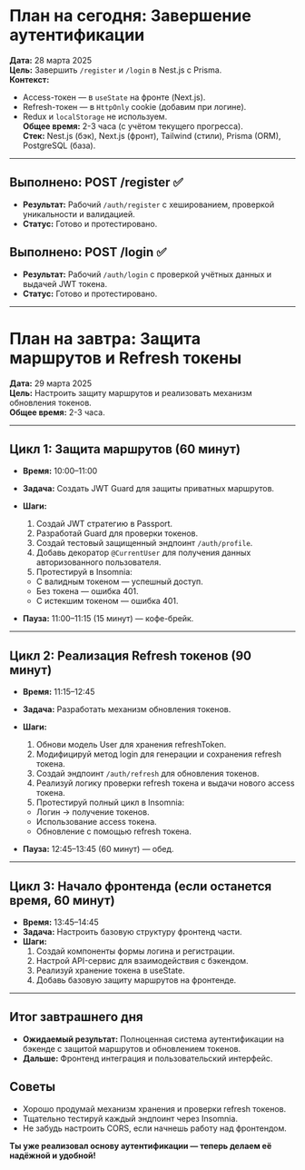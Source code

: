 # План на сегодня: Завершение аутентификации

**Дата:** 28 марта 2025  
**Цель:** Завершить `/register` и `/login` в Nest.js с Prisma.  
**Контекст:**
- Access-токен — в `useState` на фронте (Next.js).
- Refresh-токен — в `HttpOnly` cookie (добавим при логине).
- Redux и `localStorage` не используем.  
  **Общее время:** 2-3 часа (с учётом текущего прогресса).  
  **Стек:** Nest.js (бэк), Next.js (фронт), Tailwind (стили), Prisma (ORM), PostgreSQL (база).

---

## Выполнено: POST /register ✅
- **Результат:** Рабочий `/auth/register` с хешированием, проверкой уникальности и валидацией.
- **Статус:** Готово и протестировано.

## Выполнено: POST /login ✅
- **Результат:** Рабочий `/auth/login` с проверкой учётных данных и выдачей JWT токена.
- **Статус:** Готово и протестировано.

---

# План на завтра: Защита маршрутов и Refresh токены

**Дата:** 29 марта 2025  
**Цель:** Настроить защиту маршрутов и реализовать механизм обновления токенов.  
**Общее время:** 2-3 часа.

---

## Цикл 1: Защита маршрутов (60 минут)
- **Время:** 10:00–11:00
- **Задача:** Создать JWT Guard для защиты приватных маршрутов.
- **Шаги:**
  1. Создай JWT стратегию в Passport.
  2. Разработай Guard для проверки токенов.
  3. Создай тестовый защищенный эндпоинт `/auth/profile`.
  4. Добавь декоратор `@CurrentUser` для получения данных авторизованного пользователя.
  5. Протестируй в Insomnia:
    - С валидным токеном — успешный доступ.
    - Без токена — ошибка 401.
    - С истекшим токеном — ошибка 401.

- **Пауза:** 11:00–11:15 (15 минут) — кофе-брейк.

---

## Цикл 2: Реализация Refresh токенов (90 минут)
- **Время:** 11:15–12:45
- **Задача:** Разработать механизм обновления токенов.
- **Шаги:**
  1. Обнови модель User для хранения refreshToken.
  2. Модифицируй метод login для генерации и сохранения refresh токена.
  3. Создай эндпоинт `/auth/refresh` для обновления токенов.
  4. Реализуй логику проверки refresh токена и выдачи нового access токена.
  5. Протестируй полный цикл в Insomnia:
    - Логин → получение токенов.
    - Использование access токена.
    - Обновление с помощью refresh токена.

- **Пауза:** 12:45–13:45 (60 минут) — обед.

---

## Цикл 3: Начало фронтенда (если останется время, 60 минут)
- **Время:** 13:45–14:45
- **Задача:** Настроить базовую структуру фронтенд части.
- **Шаги:**
  1. Создай компоненты формы логина и регистрации.
  2. Настрой API-сервис для взаимодействия с бэкендом.
  3. Реализуй хранение токена в useState.
  4. Добавь базовую защиту маршрутов на фронтенде.

---

## Итог завтрашнего дня
- **Ожидаемый результат:** Полноценная система аутентификации на бэкенде с защитой маршрутов и обновлением токенов.
- **Дальше:** Фронтенд интеграция и пользовательский интерфейс.

## Советы
- Хорошо продумай механизм хранения и проверки refresh токенов.
- Тщательно тестируй каждый эндпоинт через Insomnia.
- Не забудь настроить CORS, если начнешь работу над фронтендом.

**Ты уже реализовал основу аутентификации — теперь делаем её надёжной и удобной!**
